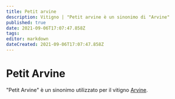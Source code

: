```yaml
---
title: Petit arvine
description: Vitigno | "Petit arvine è un sinonimo di "Arvine"
published: true
date: 2021-09-06T17:07:47.858Z
tags: 
editor: markdown
dateCreated: 2021-09-06T17:07:47.858Z
---
```


# Petit Arvine

"Petit Arvine" è un sinonimo utilizzato per il vitigno [Arvine](/vitigni/Svizzera/arvine).